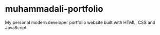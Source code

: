 # muhammadali-portfolio
My personal modern developer portfolio website built with HTML, CSS and JavaScript.
